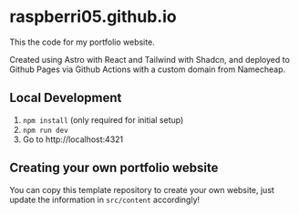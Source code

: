 # raspberri05.github.io

This the code for my portfolio website.

Created using Astro with React and Tailwind with Shadcn, and deployed to Github Pages via Github Actions with a custom domain from Namecheap.

## Local Development
1. `npm install` (only required for initial setup)
2. `npm run dev`
3. Go to http://localhost:4321

## Creating your own portfolio website

You can copy this template repository to create your own website, just update the information in `src/content` accordingly!
